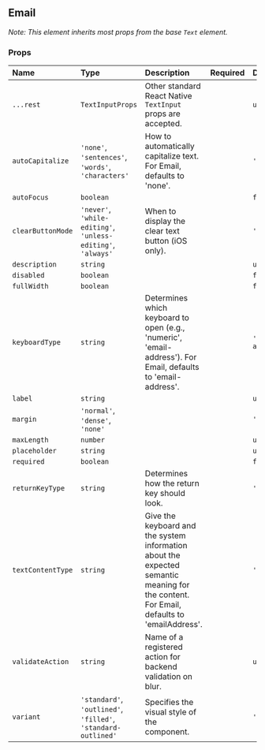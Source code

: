 ## Email

*Note: This element inherits most props from the base `Text` element.*

### Props

| Name | Type | Description | Required | Default |
| :--- | :--- | :---------- | :-------- | :------- |
| `...rest` | `TextInputProps` | Other standard React Native `TextInput` props are accepted. | | `undefined` |
| `autoCapitalize` | `'none'`, `'sentences'`, `'words'`, `'characters'` | How to automatically capitalize text. For Email, defaults to 'none'. | | `'none'` |
| `autoFocus` | `boolean` | | | `false` |
| `clearButtonMode` | `'never'`, `'while-editing'`, `'unless-editing'`, `'always'` | When to display the clear text button (iOS only). | | `'never'` |
| `description` | `string` | | | `undefined` |
| `disabled` | `boolean` | | | `false` |
| `fullWidth` | `boolean` | | | `false` |
| `keyboardType` | `string` | Determines which keyboard to open (e.g., 'numeric', 'email-address'). For Email, defaults to 'email-address'. | | `'email-address'` |
| `label` | `string` | | | `undefined` |
| `margin` | `'normal'`, `'dense'`, `'none'` | | | `'normal'` |
| `maxLength` | `number` | | | `undefined` |
| `placeholder` | `string` | | | `undefined` |
| `required` | `boolean` | | | `false` |
| `returnKeyType` | `string` | Determines how the return key should look. | | `'default'` |
| `textContentType` | `string` | Give the keyboard and the system information about the expected semantic meaning for the content. For Email, defaults to 'emailAddress'. | | `'emailAddress'` |
| `validateAction` | `string` | Name of a registered action for backend validation on blur. | | `undefined` |
| `variant` | `'standard'`, `'outlined'`, `'filled'`, `'standard-outlined'` | Specifies the visual style of the component. | | `'standard'` |
